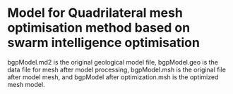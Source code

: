 # Model for Quadrilateral mesh optimisation method based on swarm intelligence optimisation
bgpModel.md2 is the original geological model file, bgpModel.geo is the data file for mesh after model processing, bgpModel.msh is the original file after model mesh, and bgpModel after optimization.msh is the optimized mesh model.